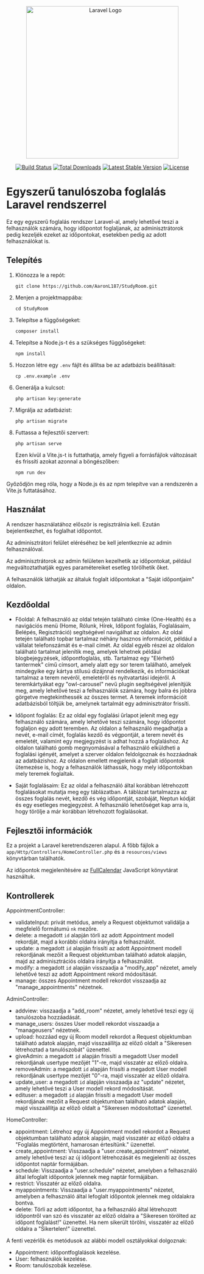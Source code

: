 <p align="center"><a href="https://laravel.com" target="_blank"><img src="https://raw.githubusercontent.com/laravel/art/master/logo-lockup/5%20SVG/2%20CMYK/1%20Full%20Color/laravel-logolockup-cmyk-red.svg" width="400" alt="Laravel Logo"></a></p>

<p align="center">
<a href="https://github.com/laravel/framework/actions"><img src="https://github.com/laravel/framework/workflows/tests/badge.svg" alt="Build Status"></a>
<a href="https://packagist.org/packages/laravel/framework"><img src="https://img.shields.io/packagist/dt/laravel/framework" alt="Total Downloads"></a>
<a href="https://packagist.org/packages/laravel/framework"><img src="https://img.shields.io/packagist/v/laravel/framework" alt="Latest Stable Version"></a>
<a href="https://packagist.org/packages/laravel/framework"><img src="https://img.shields.io/packagist/l/laravel/framework" alt="License"></a>
</p>

# Egyszerű tanulószoba foglalás Laravel rendszerrel

Ez egy egyszerű foglalás rendszer Laravel-al, amely lehetővé teszi a felhasználók számára, hogy időpontot foglaljanak, az adminisztrátorok pedig kezeljék ezeket az időpontokat, esetekben pedig az adott felhasználókat is.

## Telepítés

1. Klónozza le a repót:

   ```
   git clone https://github.com/AaronL187/StudyRoom.git
   ```

2. Menjen a projektmappába:

   ```
   cd StudyRoom
   ```

3. Telepítse a függőségeket:

   ```
   composer install
   ```

4. Telepítse a Node.js-t és a szükséges függőségeket:

   ```
   npm install
   ```

5. Hozzon létre egy `.env` fájlt és állítsa be az adatbázis beállításait:

   ```
   cp .env.example .env
   ```

6. Generálja a kulcsot:

   ```
   php artisan key:generate
   ```

7. Migrálja az adatbázist:

   ```
   php artisan migrate
   ```

8. Futtassa a fejlesztői szervert:

   ```
   php artisan serve
   ```

   Ezen kívül a Vite.js-t is futtathatja, amely figyeli a forrásfájlok változásait és frissíti azokat azonnal a böngészőben:

   ```
   npm run dev
   ```

Győződjön meg róla, hogy a Node.js és az npm telepítve van a rendszerén a Vite.js futtatásához.

## Használat

A rendszer használatához először is regisztrálnia kell. Ezután bejelentkezhet, és foglalhat időpontot.

Az adminisztrátori felület eléréséhez be kell jelentkeznie az admin felhasználóval.

Az adminisztrátorok az admin felületen kezelhetik az időpontokat, például megváltoztathatják egyes paramétereiket esetleg törölhetik őket.

A felhasználók láthatják az általuk foglalt időpontokat a "Saját időpontjaim" oldalon.

## Kezdőoldal

- Főoldal:  A felhasználó az oldal tetején található címke (One-Health) és a navigációs menü (Home, Rólunk, Hírek, Időpont foglalás, Foglalásaim, Belépés, Regisztráció) segítségével navigálhat az oldalon. Az oldal tetején található topbar tartalmaz néhány hasznos információt, például a vállalat telefonszámát és e-mail címét. Az oldal egyéb részei az oldalon található tartalmat jelenítik meg, amelyek lehetnek például blogbejegyzések, időpontfoglalás, stb.
    Tartalmaz egy "Elérhető tantermek" című címsort, amely alatt egy sor terem található, amelyek mindegyike egy kártya stílusú dizájnnal rendelkezik, és információkat tartalmaz a terem nevéről, emeletéről és nyitvatartási idejéről. A teremkártyákat egy "owl-carousel" nevű plugin segítségével jelenítjük meg, amely lehetővé teszi a felhasználók számára, hogy balra és jobbra görgetve megtekinthessék az összes termet. A teremek információit adatbázisból töltjük be, amelynek tartalmát egy adminisztrátor frissíti.

- Időpont foglalás: Ez az oldal egy foglalási űrlapot jelenít meg egy felhasználó számára, amely lehetővé teszi számára, hogy időpontot foglaljon egy adott teremben. Az oldalon a felhasználó megadhatja a nevét, e-mail címét, foglalás kezdő és végpontját, a terem nevét és emeletét, valamint egy megjegyzést is adhat hozzá a foglaláshoz. Az oldalon található gomb megnyomásával a felhasználó elküldheti a foglalási igényét, amelyet a szerver oldalon feldolgoznak és hozzáadnak az adatbázishoz. Az oldalon emellett megjelenik a foglalt időpontok ütemezése is, hogy a felhasználók láthassák, hogy mely időpontokban mely teremek foglaltak.

- Saját foglalásaim: Ez az oldal a felhasználó által korábban létrehozott foglalásokat mutatja meg egy táblázatban. A táblázat tartalmazza az összes foglalás nevét, kezdő és vég időpontját, szobáját, Neptun kódját és egy esetleges megjegyzést. A felhasználó lehetőséget kap arra is, hogy törölje a már korábban létrehozott foglalásokat.


## Fejlesztői információk

Ez a projekt a Laravel keretrendszeren alapul. A főbb fájlok a `app/Http/Controllers/HomeController.php` és a `resources/views` könyvtárban találhatók.

Az időpontok megjelenítésére az [FullCalendar](https://fullcalendar.io/) JavaScript könyvtárat használtuk.

## Kontrollerek

AppointmentController:
- validateInput: privát metódus, amely a Request objektumot validálja a megfelelő formátumú `nk` mezőre.
- delete: a megadott `id` alapján törli az adott Appointment modell rekordját, majd a korábbi oldalra irányítja a felhasználót.
- update: a megadott `id` alapján frissíti az adott Appointment modell rekordjának mezőit a Request objektumban található adatok alapján, majd az adminisztrációs oldalra irányítja a felhasználót.
- modify: a megadott `id` alapján visszaadja a "modify_app" nézetet, amely lehetővé teszi az adott Appointment rekord módosítását.
- manage: összes Appointment modell rekordot visszaadja az "manage_appointments" nézetnek.

AdminController:
- addview: visszaadja a "add_room" nézetet, amely lehetővé teszi egy új tanulószoba hozzáadását.
- manage_users: összes User modell rekordot visszaadja a "manageusers" nézetnek.
- upload: hozzáad egy új Room modell rekordot a Request objektumban található adatok alapján, majd visszaállítja az előző oldalt a "Sikeresen létrehoztad a tanulószobát" üzenettel.
- giveAdmin: a megadott `id` alapján frissíti a megadott User modell rekordjának usertype mezőjét "1"-re, majd visszatér az előző oldalra.
- removeAdmin: a megadott `id` alapján frissíti a megadott User modell rekordjának usertype mezőjét "0"-ra, majd visszatér az előző oldalra.
- update_user: a megadott `id` alapján visszaadja az "update" nézetet, amely lehetővé teszi a User modell rekord módosítását.
- edituser: a megadott `id` alapján frissíti a megadott User modell rekordjának mezőit a Request objektumban található adatok alapján, majd visszaállítja az előző oldalt a "Sikeresen módosítottad" üzenettel.


HomeController:

- appointment: Létrehoz egy új Appointment modell rekordot a Request objektumban található adatok alapján, majd visszatér az előző oldalra a "Foglalás megtörtént, hamarosan értesítünk." üzenettel.
- create_appointment: Visszaadja a "user.create_appointment" nézetet, amely lehetővé teszi az új időpont létrehozását és megjeleníti az összes időpontot naptár formájában.
- schedule: Visszaadja a "user.schedule" nézetet, amelyben a felhasználó által lefoglalt időpontok jelennek meg naptár formájában.
- restrict: Visszatér az előző oldalra.
- myappointments: Visszaadja a "user.myappointments" nézetet, amelyben a felhasználó által lefoglalt időpontok jelennek meg oldalakra bontva.
- delete: Törli az adott időpontot, ha a felhasználó által létrehozott időpontről van szó és visszatér az előző oldalra a "Sikeresen törölted az időpont foglalást!" üzenettel. Ha nem sikerült törölni, visszatér az előző oldalra a "Sikertelen!" üzenettel.

A fenti vezérlők és metódusok az alábbi modell osztályokkal dolgoznak:
- Appointment: időpontfoglalások kezelése.
- User: felhasználók kezelése.
- Room: tanulószobák kezelése.
